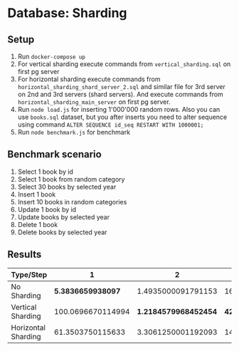 Database: Sharding
=

Setup
-
1. Run ```docker-compose up```
2. For vertical sharding execute commands from ```vertical_sharding.sql``` on first pg server
3. For horizontal sharding execute commands from ```horizontal_sharding_shard_server_2.sql``` and similar file 
for 3rd server on 2nd and 3rd servers (shard servers). And execute commands from ```horizontal_sharding_main_server``` 
on first pg server.
4. Run ```node load.js``` for inserting 1'000'000 random rows. Also you can use ```books.sql``` dataset, but you after 
inserts you need to alter sequence using command ```ALTER SEQUENCE id_seq RESTART WITH 1000001;```
5. Run ```node benchmark.js``` for benchmark

Benchmark scenario
-
1. Select 1 book by id
2. Select 1 book from random category
3. Select 30 books by selected year
4. Insert 1 book
5. Insert 10 books in random categories
6. Update 1 book by id
7. Update books by selected year
8. Delete 1 book
9. Delete books by selected year

Results
-
| Type/Step           | 1                   | 2                      | 3                     | 4                      | 5                      | 6                  | 7                 | 8                  | 9                 |
|---------------------|---------------------|------------------------|-----------------------|------------------------|------------------------|--------------------|-------------------|--------------------|-------------------|
| No Sharding         | **5.3836659938097** | 1.4935000091791153     | 167.55354200303555    | **3.1960829943418503** | **1.7689169943332672** | 2.0137919932603836 | 42.4203340113163  | 1.2789169996976852 | 43.36199998855591 |
| Vertical Sharding   | 100.0696670114994   | **1.2184579968452454** | **42.69129200279713** | 6.195374995470047      | 3.7150840014219284     | 31.474458009004593 | 44.68062499165535 | 32.03429099917412  | 44.00074999034405 |
| Horizontal Sharding | 61.3503750115633    | 3.3061250001192093     | 146.3517500013113     | 6.040917009115219      | 5.1438339948654175     |                    |                   |                    |                   |